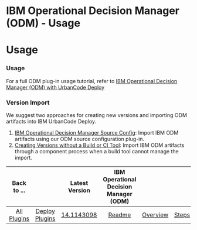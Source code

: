 
IBM Operational Decision Manager (ODM) - Usage
==============================================

# Usage


### Usage




For a full ODM plug-in usage tutorial, refer to [IBM Operational Decision Manager (ODM) with UrbanCode Deploy](https://www.urbancode.com/2017/08/02/ibm-operational-decision-manager-odm-urbancode-deploy/)

### Version Import


We suggest two approaches for creating new versions and importing ODM artifacts into IBM UrbanCode Deploy.

1. [IBM Operational Decision Manager Source Config](https://urbancode.github.io/IBM-UCx-PLUGIN-DOCS/UCD/ibm-odm-source-config/): Import IBM ODM artifacts using our ODM source configuration plug-in.
2. [Creating Versions without a Build or CI Tool](https://www.urbancode.com/docs/creating-versions-without-a-build-or-ci-tool/): Import IBM ODM artifacts through a component process when a build tool cannot manage the import.

|Back to ...||Latest Version|IBM Operational Decision Manager (ODM) ||||
| :---: | :---: | :---: | :---: | :---: | :---: | :---: |
|[All Plugins](../../index.md)|[Deploy Plugins](../README.md)|[14.1143098](https://raw.githubusercontent.com/UrbanCode/IBM-UCD-PLUGINS/main/files/ibm-odm/ucd-ibm-odm-14.1143098.zip)|[Readme](README.md)|[Overview](overview.md)|[Steps](steps.md)|[Downloads](downloads.md)|
